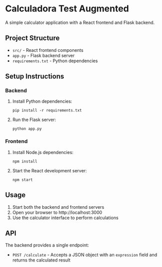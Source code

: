 # Calculadora Test Augmented

A simple calculator application with a React frontend and Flask backend.

## Project Structure

- `src/` - React frontend components
- `app.py` - Flask backend server
- `requirements.txt` - Python dependencies

## Setup Instructions

### Backend

1. Install Python dependencies:
   ```
   pip install -r requirements.txt
   ```

2. Run the Flask server:
   ```
   python app.py
   ```

### Frontend

1. Install Node.js dependencies:
   ```
   npm install
   ```

2. Start the React development server:
   ```
   npm start
   ```

## Usage

1. Start both the backend and frontend servers
2. Open your browser to http://localhost:3000
3. Use the calculator interface to perform calculations

## API

The backend provides a single endpoint:

- `POST /calculate` - Accepts a JSON object with an `expression` field and returns the calculated result
